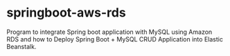 # springboot-aws-rds
Program to integrate Spring boot application with MySQL using Amazon RDS and how to Deploy Spring Boot + MySQL CRUD Application into Elastic Beanstalk.
